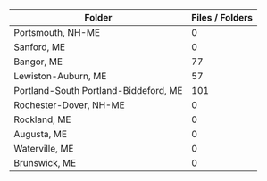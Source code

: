 | Folder                                |   Files / Folders |
|---------------------------------------|-------------------|
| Portsmouth, NH-ME                     |                 0 |
| Sanford, ME                           |                 0 |
| Bangor, ME                            |                77 |
| Lewiston-Auburn, ME                   |                57 |
| Portland-South Portland-Biddeford, ME |               101 |
| Rochester-Dover, NH-ME                |                 0 |
| Rockland, ME                          |                 0 |
| Augusta, ME                           |                 0 |
| Waterville, ME                        |                 0 |
| Brunswick, ME                         |                 0 |